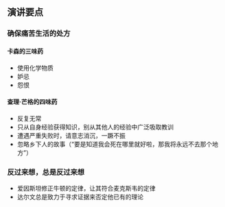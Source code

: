 ## 演讲要点
### 确保痛苦生活的处方
#### 卡森的三味药
- 使用化学物质
- 妒忌
- 怨恨
#### 查理·芒格的四味药
- 反复无常
- 只从自身经验获得知识，别从其他人的经验中广泛吸取教训
- 遭遇严重失败时，请意志消沉，一蹶不振
- 忽略乡下人的故事（“要是知道我会死在哪里就好啦，那我将永远不去那个地方”）

### 反过来想，总是反过来想
- 爱因斯坦修正牛顿的定律，让其符合麦克斯韦的定律
- 达尔文总是致力于寻求证据来否定他已有的理论
